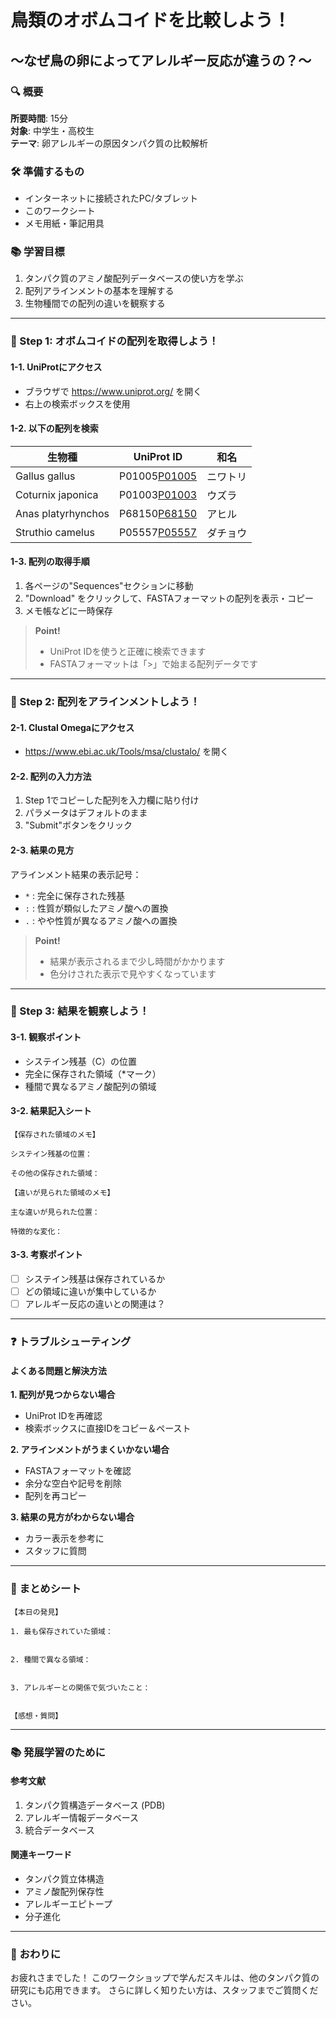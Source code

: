 # 鳥類のオボムコイドを比較しよう！
## 〜なぜ鳥の卵によってアレルギー反応が違うの？〜

### 🔍 概要
**所要時間**: 15分  
**対象**: 中学生・高校生  
**テーマ**: 卵アレルギーの原因タンパク質の比較解析

### 🛠️ 準備するもの
- インターネットに接続されたPC/タブレット
- このワークシート
- メモ用紙・筆記用具

### 📚 学習目標
1. タンパク質のアミノ酸配列データベースの使い方を学ぶ
2. 配列アラインメントの基本を理解する
3. 生物種間での配列の違いを観察する

---

### 🔰 Step 1: オボムコイドの配列を取得しよう！

#### 1-1. UniProtにアクセス
- ブラウザで https://www.uniprot.org/ を開く
- 右上の検索ボックスを使用

#### 1-2. 以下の配列を検索
| 生物種 | UniProt ID | 和名 |
|--------|------------|------|
| Gallus gallus | P01005[P01005](https://www.uniprot.org/uniprotkb/P01005/entry) | ニワトリ |
| Coturnix japonica | P01003[P01003](https://www.uniprot.org/uniprotkb/P01003/entry) | ウズラ |
| Anas platyrhynchos | P68150[P68150](https://www.uniprot.org/uniprotkb/P68150/entry) | アヒル |
| Struthio camelus | P05557[P05557](https://www.uniprot.org/uniprotkb/P05557/entry) | ダチョウ |

#### 1-3. 配列の取得手順
1. 各ページの"Sequences"セクションに移動
2. "Download" をクリックして、FASTAフォーマットの配列を表示・コピー
3. メモ帳などに一時保存

> **Point!**
> - UniProt IDを使うと正確に検索できます
> - FASTAフォーマットは「>」で始まる配列データです

---

### 🔄 Step 2: 配列をアラインメントしよう！

#### 2-1. Clustal Omegaにアクセス
- https://www.ebi.ac.uk/Tools/msa/clustalo/ を開く

#### 2-2. 配列の入力方法
1. Step 1でコピーした配列を入力欄に貼り付け
2. パラメータはデフォルトのまま
3. "Submit"ボタンをクリック

#### 2-3. 結果の見方
アラインメント結果の表示記号：
- `*` : 完全に保存された残基
- `:` : 性質が類似したアミノ酸への置換
- `.` : やや性質が異なるアミノ酸への置換

> **Point!**
> - 結果が表示されるまで少し時間がかかります
> - 色分けされた表示で見やすくなっています

---

### 👀 Step 3: 結果を観察しよう！

#### 3-1. 観察ポイント
- システイン残基（C）の位置
- 完全に保存された領域（*マーク）
- 種間で異なるアミノ酸配列の領域

#### 3-2. 結果記入シート
```
【保存された領域のメモ】

システイン残基の位置：

その他の保存された領域：

【違いが見られた領域のメモ】

主な違いが見られた位置：

特徴的な変化：

```

#### 3-3. 考察ポイント
- [ ] システイン残基は保存されているか
- [ ] どの領域に違いが集中しているか
- [ ] アレルギー反応の違いとの関連は？

---

### ❓ トラブルシューティング

#### よくある問題と解決方法

**1. 配列が見つからない場合**
- UniProt IDを再確認
- 検索ボックスに直接IDをコピー＆ペースト

**2. アラインメントがうまくいかない場合**
- FASTAフォーマットを確認
- 余分な空白や記号を削除
- 配列を再コピー

**3. 結果の見方がわからない場合**
- カラー表示を参考に
- スタッフに質問

---

### 📝 まとめシート

```
【本日の発見】

1. 最も保存されていた領域：


2. 種間で異なる領域：


3. アレルギーとの関係で気づいたこと：


【感想・質問】

```

---

### 📚 発展学習のために

#### 参考文献
1. タンパク質構造データベース (PDB)
2. アレルギー情報データベース
3. 統合データベース

#### 関連キーワード
- タンパク質立体構造
- アミノ酸配列保存性
- アレルギーエピトープ
- 分子進化

---

### 🏁 おわりに
お疲れさまでした！
このワークショップで学んだスキルは、他のタンパク質の研究にも応用できます。
さらに詳しく知りたい方は、スタッフまでご質問ください。